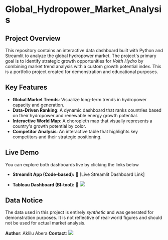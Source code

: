 # Global_Hydropower_Market_Analysis

## **Project Overview**

This repository contains an interactive data dashboard built with Python and Streamlit to analyze the global hydropower market. The project's primary goal is to identify strategic growth opportunities for *Voith Hydro* by combining market trend analysis with a custom growth potential index. This is a portfolio project created for demonstration and educational purposes.

## **Key Features**

* **Global Market Trends**: Visualize long-term trends in hydropower capacity and generation.
* **Data-Driven Ranking**: A dynamic dashboard that ranks countries based on their hydropower and renewable energy growth potential.
* **Interactive World Map**: A choropleth map that visually represents a country's growth potential by color.
* **Competitor Analysis**: An interactive table that highlights key competitors and their strategic positioning.

## **Live Demo**
You can explore both dashboards live by clicking the links below

- **Streamlit App (Code-based):** 🔗 [Live Streamlit Dashboard Link]

- **Tableau Dashboard (BI-tool):** 🔗 ![](https://public.tableau.com/app/profile/aklilu.abera/viz/GlobalHydropowerMarketAnalysis/Dashboard1)

## **Data Notice**
The data used in this project is entirely *synthetic* and was generated for demonstration purposes. It is not reflective of real-world figures and should not be used for actual market analysis.

**Author**: Aklilu Abera
**Contact**: ![](https://www.linkedin.com/in/aklilu-abera)
